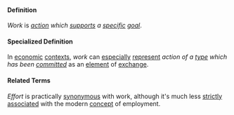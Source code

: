 #### Definition

*Work* is *[action](https://github.com/gcassel/Modular-Organization-Terminology/blob/master/terms/act.md) which [supports](https://github.com/gcassel/Modular-Organization-Terminology/blob/master/terms/support.md) a [specific](https://github.com/gcassel/Modular-Organization-Terminology/blob/master/terms/specific.md) [goal](https://github.com/gcassel/Modular-Organization-Terminology/blob/master/terms/goal.md)*.
		
#### Specialized Definition

In [economic](https://github.com/gcassel/Modular-Organization-Terminology/blob/master/terms/economy.md) [contexts](https://github.com/gcassel/Modular-Organization-Terminology/blob/master/terms/context.md), *work* can [especially](https://github.com/gcassel/Modular-Organization-Terminology/blob/master/terms/specialize.md) [represent](https://github.com/gcassel/Modular-Organization-Terminology/blob/master/terms/represent.md) *action of a [type](https://github.com/gcassel/Modular-Organization-Terminology/blob/master/terms/type.md) which has been [committed](https://github.com/gcassel/Modular-Organization-Terminology/blob/master/terms/commit.md)* as an [element](https://github.com/gcassel/Modular-Organization-Terminology/blob/master/terms/element.md) of [exchange](https://github.com/gcassel/Modular-Organization-Terminology/blob/master/terms/exchange.md).

#### Related Terms

*Effort* is practically [synonymous](https://github.com/gcassel/Modular-Organizing-Terminology/blob/master/terms/synonym.md) with work, although it's much less [strictly](https://github.com/gcassel/Modular-Organizing-Terminology/blob/master/terms/strict.md) [associated](https://github.com/gcassel/Modular-Organizing-Terminology/blob/master/terms/associate.md) with the modern [concept](https://github.com/gcassel/Modular-Organizing-Terminology/blob/master/terms/concept.md) of employment.
